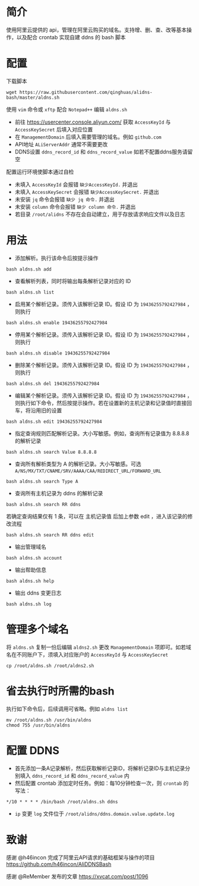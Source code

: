 # 简介
使用阿里云提供的 api，管理在阿里云购买的域名。支持增、删、查、改等基本操作，以及配合 crontab 实现自建 ddns 的 bash 脚本
# 配置
下载脚本
```
wget https://raw.githubusercontent.com/qinghuas/alidns-bash/master/aldns.sh
```
使用 ```vim``` 命令或 ```xftp``` 配合 ```Notepad++``` 编辑 ```aldns.sh``` 
* 前往 https://usercenter.console.aliyun.com/ 获取 ```AccessKeyId``` 与 ```AccessKeySecret``` 后填入对应位置
* 在 ```ManagementDomain``` 后填入需要管理的域名。例如 ```github.com```
* API地址 ```ALiServerAddr``` 通常不需要更改
* DDNS设置 ```ddns_record_id``` 和 ```ddns_record_value``` 如若不配置ddns服务请留空

配置运行环境使脚本通过自检
* 未填入 ```AccessKeyId``` 会报错 ```缺少AccessKeyId.``` 并退出
* 未填入 ```AccessKeySecret``` 会报错 ```缺少AccessKeySecret.``` 并退出
* 未安装 ```jq``` 命令会报错 ```缺少 jq 命令.``` 并退出
* 未安装 ```column``` 命令会报错 ```缺少 column 命令.``` 并退出
* 若目录 ```/root/alidns``` 不存在会自动建立，用于存放请求响应文件以及日志

# 用法
* 添加解析。执行该命令后按提示操作
```
bash aldns.sh add
```
* 查看解析列表，同时将输出每条解析记录对应的 ID
```
bash aldns.sh list
```
* 启用某个解析记录。须传入该解析记录 ID。假设 ID 为 ```19436255792427984``` ，则执行
```
bash aldns.sh enable 19436255792427984
```
* 停用某个解析记录。须传入该解析记录 ID。假设 ID 为 ```19436255792427984``` ，则执行
```
bash aldns.sh disable 19436255792427984
```
* 删除某个解析记录。须传入该解析记录 ID。假设 ID 为 ```19436255792427984``` ，则执行
```
bash aldns.sh del 19436255792427984
```
* 编辑某个解析记录。须传入该解析记录 ID。假设 ID 为 ```19436255792427984``` ，则执行如下命令，然后按提示操作。若在设置新的主机记录和记录值时直接回车，将沿用旧的设置
```
bash aldns.sh edit 19436255792427984
```
* 指定查询规则匹配解析记录。大小写敏感。例如，查询所有记录值为 8.8.8.8 的解析记录
```
bash aldns.sh search Value 8.8.8.8
```
* 查询所有解析类型为 A 的解析记录。大小写敏感。可选 ```A/NS/MX/TXT/CNAME/SRV/AAAA/CAA/REDIRECT_URL/FORWARD_URL```
```
bash aldns.sh search Type A
```
* 查询所有主机记录为 ddns 的解析记录
```
bash aldns.sh search RR ddns
```
若确定查询结果仅有 1 条，可以在 主机记录值 后加上参数 edit ，进入该记录的修改流程
```
bash aldns.sh search RR ddns edit
```
* 输出管理域名
```
bash aldns.sh account
```
* 输出帮助信息
```
bash aldns.sh help
```
* 输出 ddns 变更日志
```
bash aldns.sh log
```
# 管理多个域名
将 ```aldns.sh``` 复制一份后编辑 ```aldns2.sh``` 更改 ```ManagementDomain``` 项即可。如若域名在不同账户下，须填入对应账户的 ```AccessKeyId``` 与 ```AccessKeySecret```
```
cp /root/aldns.sh /root/aldns2.sh
```
# 省去执行时所需的bash
执行如下命令后，后续调用可省略。例如 ```aldns list```
```
mv /root/aldns.sh /usr/bin/aldns
chmod 755 /usr/bin/aldns
```
# 配置 DDNS
* 首先添加一条A记录解析，然后获取解析记录ID，将解析记录ID与主机记录分别填入 ```ddns_record_id``` 和 ```ddns_record_value``` 内
* 然后配置 crontab 添加定时任务。例如：每10分钟检查一次，则 ```crontab``` 的写法：
```
*/10 * * * * /bin/bash /root/aldns.sh ddns
```
* ```ip``` 变更 ```log``` 文件位于 ```/root/alidns/ddns.domain.value.update.log```
# 致谢
感谢 @h46incon 完成了阿里云API请求的基础框架与操作的项目 https://github.com/h46incon/AliDDNSBash

感谢 @ReMember 发布的文章 https://xvcat.com/post/1096

